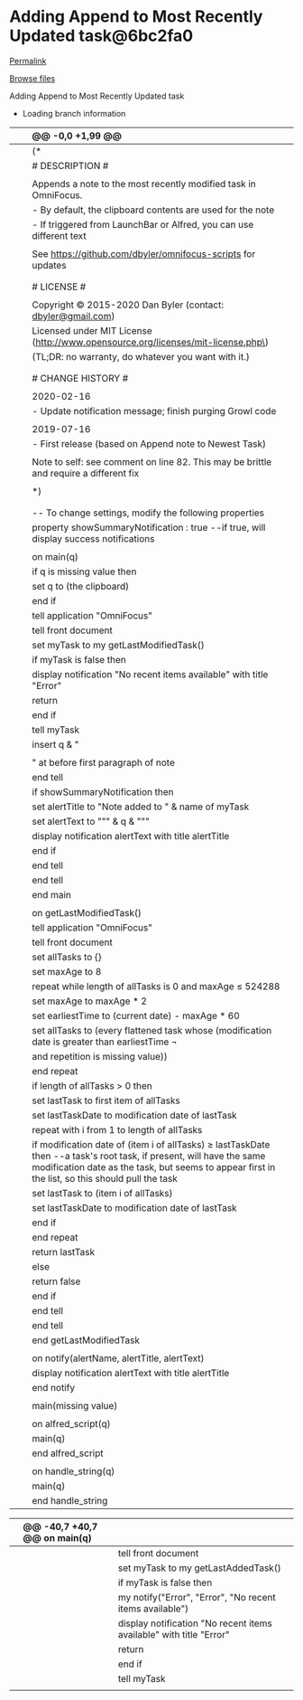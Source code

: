 # Adding Append to Most Recently Updated task@6bc2fa0

[Permalink](adding-append-to-most-recently-updated-task-6bc2fa0.md)

[Browse files](../tree/dbyler-omnifocus-scripts.md)

 Adding Append to Most Recently Updated task

* Loading branch information

|  |  | @@ -0,0 +1,99 @@ |
| :--- | :--- | :--- |
|  |  |  \(\* |
|  |  |  \# DESCRIPTION \# |
|  |  |  |
|  |  |  Appends a note to the most recently modified task in OmniFocus. |
|  |  |  - By default, the clipboard contents are used for the note |
|  |  |  - If triggered from LaunchBar or Alfred, you can use different text |
|  |  |  |
|  |  |  See https://github.com/dbyler/omnifocus-scripts for updates |
|  |  |  |
|  |  |  |
|  |  |  \# LICENSE \# |
|  |  |  |
|  |  |  Copyright © 2015-2020 Dan Byler \(contact: dbyler@gmail.com\) |
|  |  |  Licensed under MIT License \(http://www.opensource.org/licenses/mit-license.php\) |
|  |  |  \(TL;DR: no warranty, do whatever you want with it.\) |
|  |  |  |
|  |  |  |
|  |  |  \# CHANGE HISTORY \# |
|  |  |  |
|  |  |  2020-02-16 |
|  |  |  - Update notification message; finish purging Growl code |
|  |  |  |
|  |  |  2019-07-16 |
|  |  |  - First release \(based on Append note to Newest Task\) |
|  |  |  |
|  |  |  Note to self: see comment on line 82. This may be brittle and require a different fix |
|  |  |  |
|  |  |  \*\) |
|  |  |  |
|  |  |  |
|  |  |  -- To change settings, modify the following properties |
|  |  |  property showSummaryNotification : true --if true, will display success notifications |
|  |  |  |
|  |  |  on main\(q\) |
|  |  |  if q is missing value then |
|  |  |  set q to \(the clipboard\) |
|  |  |  end if |
|  |  |  tell application "OmniFocus" |
|  |  |  tell front document |
|  |  |  set myTask to my getLastModifiedTask\(\) |
|  |  |  if myTask is false then |
|  |  |  display notification "No recent items available" with title "Error" |
|  |  |  return |
|  |  |  end if |
|  |  |  tell myTask |
|  |  |  insert q & " |
|  |  |  |
|  |  |  " at before first paragraph of note |
|  |  |  end tell |
|  |  |  if showSummaryNotification then |
|  |  |  set alertTitle to "Note added to " & name of myTask |
|  |  |  set alertText to "\"" & q & "\"" |
|  |  |  display notification alertText with title alertTitle |
|  |  |  end if |
|  |  |  end tell |
|  |  |  end tell |
|  |  |  end main |
|  |  |  |
|  |  |  on getLastModifiedTask\(\) |
|  |  |  tell application "OmniFocus" |
|  |  |  tell front document |
|  |  |  set allTasks to {} |
|  |  |  set maxAge to 8 |
|  |  |  repeat while length of allTasks is 0 and maxAge ≤ 524288 |
|  |  |  set maxAge to maxAge \* 2 |
|  |  |  set earliestTime to \(current date\) - maxAge \* 60 |
|  |  |  set allTasks to \(every flattened task whose \(modification date is greater than earliestTime ¬ |
|  |  |  and repetition is missing value\)\) |
|  |  |  end repeat |
|  |  |  if length of allTasks &gt; 0 then |
|  |  |  set lastTask to first item of allTasks |
|  |  |  set lastTaskDate to modification date of lastTask |
|  |  |  repeat with i from 1 to length of allTasks |
|  |  |  if modification date of \(item i of allTasks\) ≥ lastTaskDate then --a task's root task, if present, will have the same modification date as the task, but seems to appear first in the list, so this should pull the task |
|  |  |  set lastTask to \(item i of allTasks\) |
|  |  |  set lastTaskDate to modification date of lastTask |
|  |  |  end if |
|  |  |  end repeat |
|  |  |  return lastTask |
|  |  |  else |
|  |  |  return false |
|  |  |  end if |
|  |  |  end tell |
|  |  |  end tell |
|  |  |  end getLastModifiedTask |
|  |  |  |
|  |  |  on notify\(alertName, alertTitle, alertText\) |
|  |  |  display notification alertText with title alertTitle |
|  |  |  end notify |
|  |  |  |
|  |  |  main\(missing value\) |
|  |  |  |
|  |  |  on alfred\_script\(q\) |
|  |  |  main\(q\) |
|  |  |  end alfred\_script |
|  |  |  |
|  |  |  on handle\_string\(q\) |
|  |  |  main\(q\) |
|  |  |  end handle\_string |

|  | @@ -40,7 +40,7 @@ on main\(q\) |  |
| :--- | :--- | :--- |
|  |  |  tell front document |
|  |  |  set myTask to my getLastAddedTask\(\) |
|  |  |  if myTask is false then |
|  |  |  my notify\("Error", "Error", "No recent items available"\) |
|  |  |  display notification "No recent items available" with title "Error" |
|  |  |  return |
|  |  |  end if |
|  |  |  tell myTask |
|  |  |  |


